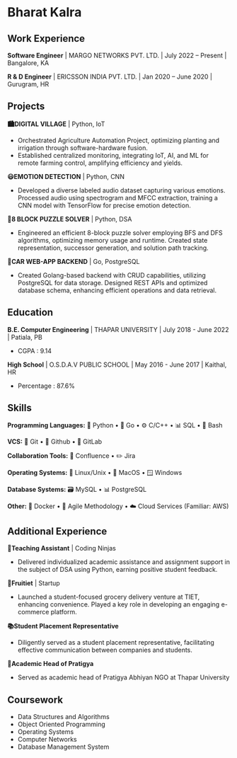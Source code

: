 # Bharat Kalra

## Work Experience

**Software Engineer** | MARGO NETWORKS PVT. LTD. | July 2022 – Present | Bangalore, KA

**R & D Engineer** | ERICSSON INDIA PVT. LTD. | Jan 2020 – June 2020 | Gurugram, HR

## Projects

**🏙️DIGITAL VILLAGE** | Python, IoT

- Orchestrated Agriculture Automation Project, optimizing planting and irrigation through software-hardware fusion.
- Established centralized monitoring, integrating IoT, AI, and ML for remote farming control, amplifying efficiency and yields.

**😃EMOTION DETECTION** | Python, CNN

- Developed a diverse labeled audio dataset capturing various emotions. Processed audio using spectrogram and MFCC extraction, training a CNN model with TensorFlow for precise emotion detection.

**🧩8 BLOCK PUZZLE SOLVER** | Python, DSA

- Engineered an efficient 8-block puzzle solver employing BFS and DFS algorithms, optimizing memory usage and runtime. Created state representation, successor generation, and solution path tracking.

**🚗CAR WEB-APP BACKEND** | Go, PostgreSQL

- Created Golang-based backend with CRUD capabilities, utilizing PostgreSQL for data storage. Designed REST APIs and optimized database schema, enhancing efficient operations and data retrieval.

## Education

**B.E. Computer Engineering** | THAPAR UNIVERSITY | July 2018 - June 2022 | Patiala, PB
- CGPA : 9.14

**High School** | O.S.D.A.V PUBLIC SCHOOL | May 2016 - June 2017 | Kaithal, HR
- Percentage : 87.6%

## Skills

**Programming Languages:**
🐍 Python • 🔵 Go • ⚙️ C/C++ • 📊 SQL • 📜 Bash

**VCS:**
📜 Git • 🐙 Github • 🦊 GitLab

**Collaboration Tools:**
📝 Confluence • ✏️ Jira

**Operating Systems:**
🐧 Linux/Unix •  MacOS • 🪟 Windows

**Database Systems:**
🗃️ MySQL • 📊 PostgreSQL

**Other:**
🐳 Docker • 🏃 Agile Methodology • ☁️ Cloud Services (Familiar: AWS)

## Additional Experience

**🎩Teaching Assistant** | Coding Ninjas
- Delivered individualized academic assistance and assignment support in the subject of DSA using Python, earning positive student feedback.

**🛒Fruitiet** | Startup
- Launched a student-focused grocery delivery venture at TIET, enhancing convenience. Played a key role in developing an engaging e-commerce platform.

**📚Student Placement Representative**
- Diligently served as a student placement representative, facilitating effective communication between companies and students.

**🌟Academic Head of Pratigya**
- Served as academic head of Pratigya Abhiyan NGO at Thapar University

## Coursework

- Data Structures and Algorithms
- Object Oriented Programming
- Operating Systems
- Computer Networks
- Database Management System

<!--
**bharatkalra244/bharatkalra244** is a ✨ _special_ ✨ repository because its `README.md` (this file) appears on your GitHub profile.

Here are some ideas to get you started:

- 🔭 I’m currently working on ...
- 🌱 I’m currently learning ...
- 👯 I’m looking to collaborate on ...
- 🤔 I’m looking for help with ...
- 💬 Ask me about ...
- 📫 How to reach me: ...
- 😄 Pronouns: ...
- ⚡ Fun fact: ...
-->
